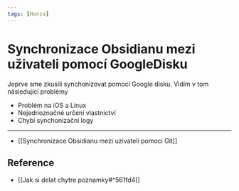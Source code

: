 ```yaml
---
tags: [Honza]
---
```


# Synchronizace Obsidianu mezi uživateli pomocí GoogleDisku
Jeprve sme zkusili synchonizovat pomocí Google disku. 
Vidím v tom následující problémy
- Problém na iOS a Linux
- Nejednoznačné určení vlastnictví
- Chybí synchonizační logy

---
- [[Synchronizace Obsidianu mezi uzivateli pomoci Git]]


## Reference
- [[Jak si delat chytre poznamky#^561fd4]]

 
